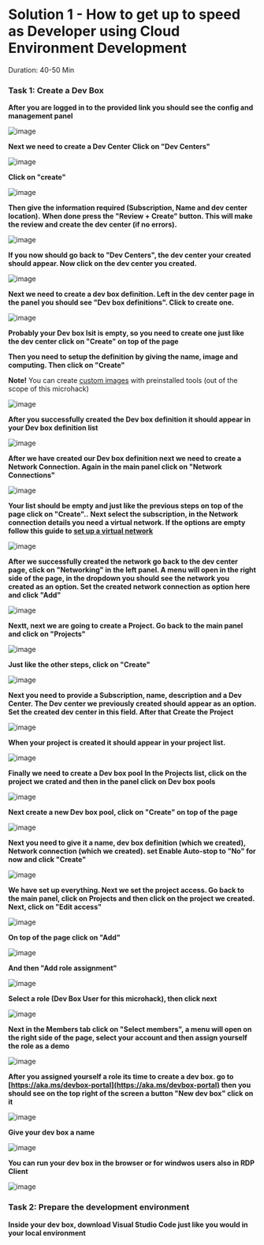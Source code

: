# Solution 1 - How to get up to speed as Developer using Cloud Environment Development

Duration: 40-50 Min

### Task 1: Create a Dev Box

**After you are logged in to the provided link you should see the config and management panel**

![image](../images/solution1/img1.png)

**Next we need to create a Dev Center**
**Click on "Dev Centers"**

![image](../images/solution1/2.png)


**Click on "create"**

![image](../images/solution1/4.png)



**Then give the information required (Subscription, Name and dev center location).**
**When done press the "Review + Create" button. This will make the review and create the dev center (if no errors).**

![image](../images/solution1/3.png)

 
**If you now should go back to "Dev Centers", the dev center your created should appear.
Now click on the dev center you created.**

![image](../images/solution1/5.png)

**Next we need to create a dev box definition. Left in the dev center page in the panel you should see "Dev box definitions". Click
to create one.**

![image](../images/solution1/7.png)

**Probably your Dev box lsit is empty, so you need to create one just like the dev center click on "Create" on top of the page**

**Then you need to setup the definition by giving the name, image and computing. Then click on "Create"**

**Note!** You can create [custom images](https://learn.microsoft.com/en-us/azure/dev-box/how-to-configure-azure-compute-gallery) with preinstalled tools (out of the scope of this microhack)

![image](../images/solution1/8.png)

**After you successfully created the Dev box definition it should appear in your Dev box definition list**

![image](../images/solution1/9.png)

**After we have created our Dev box definition next we need to create a Network Connection. Again in the main panel click on "Network Connections"**

![image](../images/solution1/13one.png)

**Your list should be empty and just like the previous steps on top of the page click on "Create"..**
**Next select the subscription, in the Network connection details you need a virtual network. If the options are empty follow this guide to [set up
a virtual network](https://learn.microsoft.com/en-us/azure/dev-box/how-to-manage-network-connection?tabs=AzureADJoin)**

![image](../images/solution1/13two.png)

**After we successfully created the network go back to the dev center page, click on "Networking" in the left panel. A menu will open in the right
side of the page, in the dropdown you should see the network you created as an option. Set the created network connection as option here
and click "Add"**

![image](../images/solution1/13three.png)


**Nextt, next we are going to create a Project. Go back to the main panel and click on "Projects"**

![image](../images/solution1/10.png)

**Just like the other steps, click on "Create"**

![image](../images/solution1/11.png)

**Next you need to provide a Subscription, name, description and a Dev Center. The Dev center we previously created should appear as an option. Set the created 
dev center in this field. After that Create the Project**

![image](../images/solution1/12.png)

**When your project is created it should appear in your project list.**

![image](../images/solution1/14.png)

**Finally we need to create a Dev box pool**
**In the Projects list, click on the project we crated and then in the panel click on Dev box pools**

![image](../images/solution1/15.png)

**Next create a new Dev box pool, click on "Create" on top of the page**

![image](../images/solution1/16.png)

**Next you need to give it a name, dev box definition (which we created), Network connection (which we created).
set Enable Auto-stop to "No" for now and click "Create"**

![image](../images/solution1/17.png)

**We have set up everything. Next we set the project access. Go back to the main panel, click on Projects and then click on the project we created.
Next, click on "Edit access"**

![image](../images/solution1/18.png)

**On top of the page click on "Add"**

![image](../images/solution1/19.png)

**And then  "Add role assignment"**

![image](../images/solution1/20.png)

**Select a role (Dev Box User for this microhack), then click next**

![image](../images/solution1/21.png)

**Next in the Members tab click on "Select members", a menu will open on the right side of the page, select your account and then assign yourself 
the role as a demo**

![image](../images/solution1/22.png)

**After you assigned yourself a role its time to create a dev box. go to [https://aka.ms/devbox-portal](https://aka.ms/devbox-portal) then you
should see on the top right of the screen a button "New dev box" click on it**

![image](../images/solution1/23.png)

**Give your dev box a name**

![image](../images/solution1/24.png)

**You can run your dev box in the browser or for windwos users also in RDP Client**

![image](../images/solution1/26.png)

### Task 2: Prepare the development environment

**Inside your dev box, download Visual Studio Code just like you would in your local environment**

